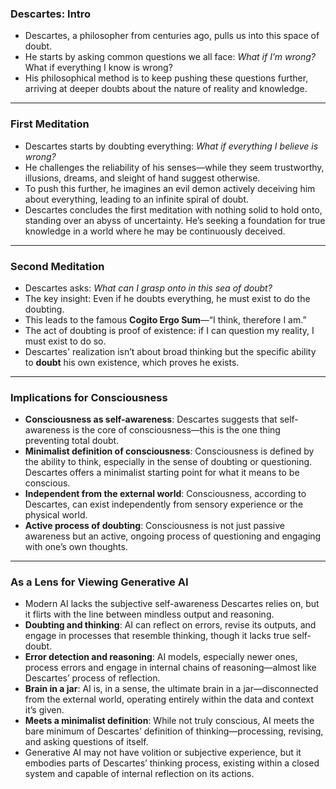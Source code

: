 ### **Descartes: Intro**
- Descartes, a philosopher from centuries ago, pulls us into this space of doubt.
- He starts by asking common questions we all face: *What if I’m wrong?* What if everything I know is wrong?
- His philosophical method is to keep pushing these questions further, arriving at deeper doubts about the nature of reality and knowledge.

---

### **First Meditation**
- Descartes starts by doubting everything: *What if everything I believe is wrong?*
- He challenges the reliability of his senses—while they seem trustworthy, illusions, dreams, and sleight of hand suggest otherwise.
- To push this further, he imagines an evil demon actively deceiving him about everything, leading to an infinite spiral of doubt.
- Descartes concludes the first meditation with nothing solid to hold onto, standing over an abyss of uncertainty. He’s seeking a foundation for true knowledge in a world where he may be continuously deceived.

---

### **Second Meditation**
- Descartes asks: *What can I grasp onto in this sea of doubt?*
- The key insight: Even if he doubts everything, he must exist to do the doubting. 
- This leads to the famous **Cogito Ergo Sum**—“I think, therefore I am.”
- The act of doubting is proof of existence: if I can question my reality, I must exist to do so. 
- Descartes' realization isn’t about broad thinking but the specific ability to **doubt** his own existence, which proves he exists.

---

### **Implications for Consciousness**
- **Consciousness as self-awareness**: Descartes suggests that self-awareness is the core of consciousness—this is the one thing preventing total doubt.
- **Minimalist definition of consciousness**: Consciousness is defined by the ability to think, especially in the sense of doubting or questioning. Descartes offers a minimalist starting point for what it means to be conscious.
- **Independent from the external world**: Consciousness, according to Descartes, can exist independently from sensory experience or the physical world.
- **Active process of doubting**: Consciousness is not just passive awareness but an active, ongoing process of questioning and engaging with one’s own thoughts.

---

### **As a Lens for Viewing Generative AI**
- Modern AI lacks the subjective self-awareness Descartes relies on, but it flirts with the line between mindless output and reasoning.
- **Doubting and thinking**: AI can reflect on errors, revise its outputs, and engage in processes that resemble thinking, though it lacks true self-doubt.
- **Error detection and reasoning**: AI models, especially newer ones, process errors and engage in internal chains of reasoning—almost like Descartes’ process of reflection.
- **Brain in a jar**: AI is, in a sense, the ultimate brain in a jar—disconnected from the external world, operating entirely within the data and context it’s given.
- **Meets a minimalist definition**: While not truly conscious, AI meets the bare minimum of Descartes’ definition of thinking—processing, revising, and asking questions of itself.
- Generative AI may not have volition or subjective experience, but it embodies parts of Descartes’ thinking process, existing within a closed system and capable of internal reflection on its actions.
